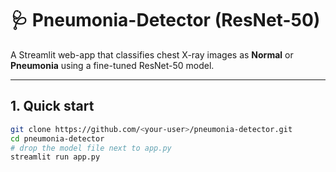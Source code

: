 # 🩺 Pneumonia-Detector (ResNet-50)

A Streamlit web-app that classifies chest X-ray images as **Normal** or **Pneumonia** using a fine-tuned ResNet-50 model.

---

## 1. Quick start

```bash
git clone https://github.com/<your-user>/pneumonia-detector.git
cd pneumonia-detector
# drop the model file next to app.py
streamlit run app.py
